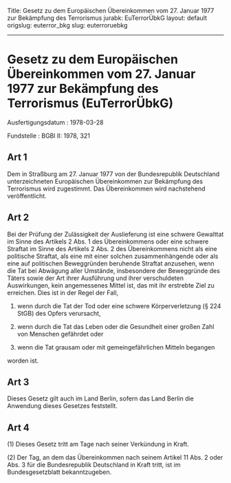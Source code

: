 Title: Gesetz zu dem Europäischen Übereinkommen vom 27. Januar 1977 zur Bekämpfung
  des Terrorismus
jurabk: EuTerrorÜbkG
layout: default
origslug: euterror_bkg
slug: euterroruebkg

---

# Gesetz zu dem Europäischen Übereinkommen vom 27. Januar 1977 zur Bekämpfung des Terrorismus (EuTerrorÜbkG)

Ausfertigungsdatum
:   1978-03-28

Fundstelle
:   BGBl II: 1978, 321



## Art 1

Dem in Straßburg am 27. Januar 1977 von der Bundesrepublik Deutschland
unterzeichneten Europäischen Übereinkommen zur Bekämpfung des
Terrorismus wird zugestimmt. Das Übereinkommen wird nachstehend
veröffentlicht.


## Art 2

Bei der Prüfung der Zulässigkeit der Auslieferung ist eine schwere
Gewalttat im Sinne des Artikels 2 Abs. 1 des Übereinkommens oder eine
schwere Straftat im Sinne des Artikels 2 Abs. 2 des Übereinkommens
nicht als eine politische Straftat, als eine mit einer solchen
zusammenhängende oder als eine auf politischen Beweggründen beruhende
Straftat anzusehen, wenn die Tat bei Abwägung aller Umstände,
insbesondere der Beweggründe des Täters sowie der Art ihrer Ausführung
und ihrer verschuldeten Auswirkungen, kein angemessenes Mittel ist,
das mit ihr erstrebte Ziel zu erreichen. Dies ist in der Regel der
Fall,

1.  wenn durch die Tat der Tod oder eine schwere Körperverletzung (§ 224
    StGB) des Opfers verursacht,


2.  wenn durch die Tat das Leben oder die Gesundheit einer großen Zahl von
    Menschen gefährdet oder


3.  wenn die Tat grausam oder mit gemeingefährlichen Mitteln begangen



worden ist.


## Art 3

Dieses Gesetz gilt auch im Land Berlin, sofern das Land Berlin die
Anwendung dieses Gesetzes feststellt.


## Art 4

(1) Dieses Gesetz tritt am Tage nach seiner Verkündung in Kraft.

(2) Der Tag, an dem das Übereinkommen nach seinem Artikel 11 Abs. 2
oder Abs. 3 für die Bundesrepublik Deutschland in Kraft tritt, ist im
Bundesgesetzblatt bekanntzugeben.

